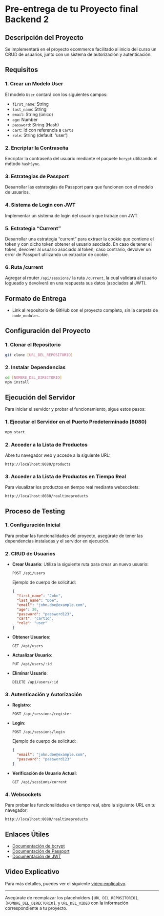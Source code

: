 
# Pre-entrega de tu Proyecto final Backend 2

## Descripción del Proyecto

Se implementará en el proyecto ecommerce facilitado al inicio del curso un CRUD de usuarios, junto con un sistema de autorización y autenticación.

## Requisitos

### 1. Crear un Modelo User

El modelo `User` contará con los siguientes campos:

- `first_name`: String
- `last_name`: String
- `email`: String (único)
- `age`: Number
- `password`: String (Hash)
- `cart`: Id con referencia a `Carts`
- `role`: String (default: 'user')

### 2. Encriptar la Contraseña

Encriptar la contraseña del usuario mediante el paquete `bcrypt` utilizando el método `hashSync`.

### 3. Estrategias de Passport

Desarrollar las estrategias de Passport para que funcionen con el modelo de usuarios.

### 4. Sistema de Login con JWT

Implementar un sistema de login del usuario que trabaje con JWT.

### 5. Estrategia “Current”

Desarrollar una estrategia “current” para extraer la cookie que contiene el token y con dicho token obtener el usuario asociado. En caso de tener el token, devolver al usuario asociado al token; caso contrario, devolver un error de Passport utilizando un extractor de cookie.

### 6. Ruta /current

Agregar al router `/api/sessions/` la ruta `/current`, la cual validará al usuario logueado y devolverá en una respuesta sus datos (asociados al JWT).

## Formato de Entrega

- Link al repositorio de GitHub con el proyecto completo, sin la carpeta de `node_modules`.

## Configuración del Proyecto

### 1. Clonar el Repositorio

```bash
git clone [URL_DEL_REPOSITORIO]
```

### 2. Instalar Dependencias

```bash
cd [NOMBRE_DEL_DIRECTORIO]
npm install
```

## Ejecución del Servidor

Para iniciar el servidor y probar el funcionamiento, sigue estos pasos:

### 1. Ejecutar el Servidor en el Puerto Predeterminado (8080)

```bash
npm start
```

### 2. Acceder a la Lista de Productos

Abre tu navegador web y accede a la siguiente URL:

```
http://localhost:8080/products
```

### 3. Acceder a la Lista de Productos en Tiempo Real

Para visualizar los productos en tiempo real mediante websockets:

```
http://localhost:8080/realtimeproducts
```

## Proceso de Testing

### 1. Configuración Inicial

Para probar las funcionalidades del proyecto, asegúrate de tener las dependencias instaladas y el servidor en ejecución.

### 2. CRUD de Usuarios

- **Crear Usuario**:
  Utiliza la siguiente ruta para crear un nuevo usuario:
  ```
  POST /api/users
  ```
  Ejemplo de cuerpo de solicitud:
  ```json
  {
    "first_name": "John",
    "last_name": "Doe",
    "email": "john.doe@example.com",
    "age": 30,
    "password": "password123",
    "cart": "cartId",
    "role": "user"
  }
  ```

- **Obtener Usuarios**:
  ```
  GET /api/users
  ```

- **Actualizar Usuario**:
  ```
  PUT /api/users/:id
  ```

- **Eliminar Usuario**:
  ```
  DELETE /api/users/:id
  ```

### 3. Autenticación y Autorización

- **Registro**:
  ```
  POST /api/sessions/register
  ```

- **Login**:
  ```
  POST /api/sessions/login
  ```
  Ejemplo de cuerpo de solicitud:
  ```json
  {
    "email": "john.doe@example.com",
    "password": "password123"
  }
  ```

- **Verificación de Usuario Actual**:
  ```
  GET /api/sessions/current
  ```

### 4. Websockets

Para probar las funcionalidades en tiempo real, abre la siguiente URL en tu navegador:

```
http://localhost:8080/realtimeproducts
```

## Enlaces Útiles

- [Documentación de bcrypt](https://www.npmjs.com/package/bcrypt)
- [Documentación de Passport](http://www.passportjs.org/)
- [Documentación de JWT](https://jwt.io/)

## Video Explicativo

Para más detalles, puedes ver el siguiente [video explicativo](URL_DEL_VIDEO).

---

Asegúrate de reemplazar los placeholders `[URL_DEL_REPOSITORIO]`, `[NOMBRE_DEL_DIRECTORIO]`, y `URL_DEL_VIDEO` con la información correspondiente a tu proyecto.
